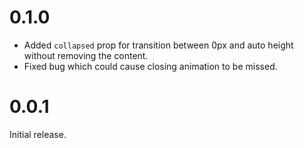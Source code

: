 # 0.1.0

- Added `collapsed` prop for transition between 0px and auto height without removing the content.
- Fixed bug which could cause closing animation to be missed.

# 0.0.1

Initial release.

